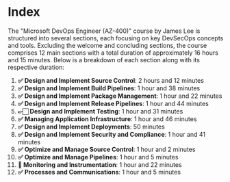 # Index

The "Microsoft DevOps Engineer (AZ-400)" course by James Lee is structured into several sections, each focusing on key DevSecOps concepts and tools. Excluding the welcome and concluding sections, the course comprises 12 main sections with a total duration of approximately 16 hours and 15 minutes. Below is a breakdown of each section along with its respective duration:

1. **✅ Design and Implement Source Control**: 2 hours and 12 minutes
1. **✅ Design and Implement Build Pipelines**: 1 hour and 38 minutes
1. **✅ Design and Implement Package Management**: 1 hour and 22 minutes
1. **✅ Design and Implement Release Pipelines**: 1 hour and 44 minutes
1. **👉🏻 Design and Implement Testing**: 1 hour and 31 minutes
1. **✅ Managing Application Infrastructure**: 1 hour and 46 minutes
1. **✅ Design and Implement Deployments**: 50 minutes
1. **✅ Design and Implement Security and Compliance**: 1 hour and 41 minutes
1. **✅ Optimize and Manage Source Control**: 1 hour and 2 minutes
1. **✅ Optimize and Manage Pipelines**: 1 hour and 5 minutes
1. **📌 Monitoring and Instrumentation**: 1 hour and 22 minutes
1. **✅ Processes and Communications**: 1 hour and 5 minutes
